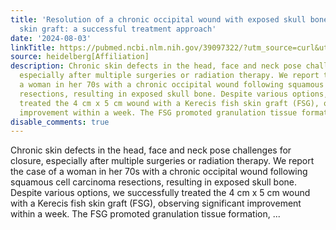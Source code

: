 ```yaml
---
title: 'Resolution of a chronic occipital wound with exposed skull bone with a fish
  skin graft: a successful treatment approach'
date: '2024-08-03'
linkTitle: https://pubmed.ncbi.nlm.nih.gov/39097322/?utm_source=curl&utm_medium=rss&utm_campaign=pubmed-2&utm_content=1FakS-2QOkCT8HsMOQP1bCRQ4YzyumYOmxmF0moLsQ3dFB1E9V&fc=20220326224207&ff=20240804182128&v=2.18.0.post9+e462414
source: heidelberg[Affiliation]
description: Chronic skin defects in the head, face and neck pose challenges for closure,
  especially after multiple surgeries or radiation therapy. We report the case of
  a woman in her 70s with a chronic occipital wound following squamous cell carcinoma
  resections, resulting in exposed skull bone. Despite various options, we successfully
  treated the 4 cm x 5 cm wound with a Kerecis fish skin graft (FSG), observing significant
  improvement within a week. The FSG promoted granulation tissue formation, ...
disable_comments: true
---
```

Chronic skin defects in the head, face and neck pose challenges for closure, especially after multiple surgeries or radiation therapy. We report the case of a woman in her 70s with a chronic occipital wound following squamous cell carcinoma resections, resulting in exposed skull bone. Despite various options, we successfully treated the 4 cm x 5 cm wound with a Kerecis fish skin graft (FSG), observing significant improvement within a week. The FSG promoted granulation tissue formation, ...